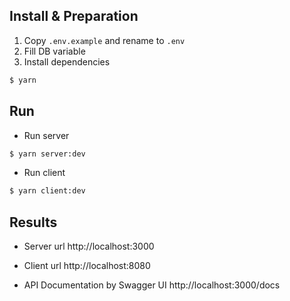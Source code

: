 ## Install & Preparation

1. Copy `.env.example` and rename to `.env`
2. Fill DB variable
3. Install dependencies
```bash
$ yarn
```

## Run

- Run server
```bash
$ yarn server:dev
```

- Run client
```bash
$ yarn client:dev
```

## Results
- Server url
http://localhost:3000

- Client url
http://localhost:8080

- API Documentation by Swagger UI
http://localhost:3000/docs
